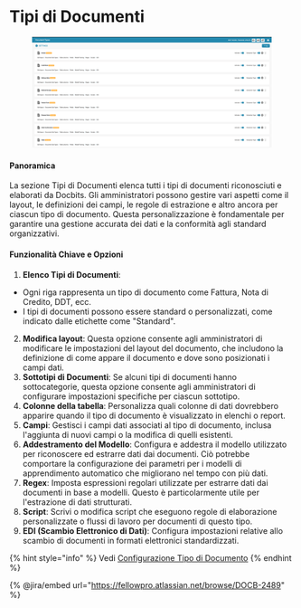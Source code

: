 # Tipi di Documenti

<figure><img src="../../../../.gitbook/assets/Bildschirmfoto 2024-05-08 um 08.44.19.png" alt=""><figcaption></figcaption></figure>

#### Panoramica

La sezione Tipi di Documenti elenca tutti i tipi di documenti riconosciuti e elaborati da Docbits. Gli amministratori possono gestire vari aspetti come il layout, le definizioni dei campi, le regole di estrazione e altro ancora per ciascun tipo di documento. Questa personalizzazione è fondamentale per garantire una gestione accurata dei dati e la conformità agli standard organizzativi.

#### Funzionalità Chiave e Opzioni

1. **Elenco Tipi di Documenti**:
* Ogni riga rappresenta un tipo di documento come Fattura, Nota di Credito, DDT, ecc.
* I tipi di documenti possono essere standard o personalizzati, come indicato dalle etichette come "Standard".
2. **Modifica layout**: Questa opzione consente agli amministratori di modificare le impostazioni del layout del documento, che includono la definizione di come appare il documento e dove sono posizionati i campi dati.
3. **Sottotipi di Documenti**: Se alcuni tipi di documenti hanno sottocategorie, questa opzione consente agli amministratori di configurare impostazioni specifiche per ciascun sottotipo.
4. **Colonne della tabella**: Personalizza quali colonne di dati dovrebbero apparire quando il tipo di documento è visualizzato in elenchi o report.
5. **Campi**: Gestisci i campi dati associati al tipo di documento, inclusa l'aggiunta di nuovi campi o la modifica di quelli esistenti.
6. **Addestramento del Modello**: Configura e addestra il modello utilizzato per riconoscere ed estrarre dati dai documenti. Ciò potrebbe comportare la configurazione dei parametri per i modelli di apprendimento automatico che migliorano nel tempo con più dati.
7. **Regex**: Imposta espressioni regolari utilizzate per estrarre dati dai documenti in base a modelli. Questo è particolarmente utile per l'estrazione di dati strutturati.
8. **Script**: Scrivi o modifica script che eseguono regole di elaborazione personalizzate o flussi di lavoro per documenti di questo tipo.
9. **EDI (Scambio Elettronico di Dati)**: Configura impostazioni relative allo scambio di documenti in formati elettronici standardizzati.

{% hint style="info" %}
Vedi [Configurazione Tipo di Documento](../../../setup/document-types/)
{% endhint %}

{% @jira/embed url="https://fellowpro.atlassian.net/browse/DOCB-2489" %}
